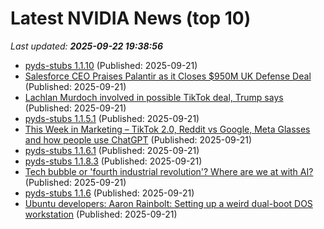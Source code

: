# Latest NVIDIA News (top 10)
_Last updated: **2025-09-22 19:38:56**_

- [pyds-stubs 1.1.10](https://pypi.org/project/pyds-stubs/1.1.10/) (Published: 2025-09-21)
- [Salesforce CEO Praises Palantir as it Closes $950M UK Defense Deal](https://www.thestreet.com/technology/salesforce-ceo-praises-palantir-as-it-closes-950m-uk-defense-deal) (Published: 2025-09-21)
- [Lachlan Murdoch involved in possible TikTok deal, Trump says](https://www.abc.net.au/news/2025-09-22/tiktok-deal-involves-murdoch-trump-says/105800256) (Published: 2025-09-21)
- [pyds-stubs 1.1.5.1](https://pypi.org/project/pyds-stubs/1.1.5.1/) (Published: 2025-09-21)
- [This Week in Marketing – TikTok 2.0, Reddit vs Google, Meta Glasses and how people use ChatGPT](https://thesocialjuice.substack.com/p/this-week-in-marketing-tiktok-20) (Published: 2025-09-21)
- [pyds-stubs 1.1.6.1](https://pypi.org/project/pyds-stubs/1.1.6.1/) (Published: 2025-09-21)
- [pyds-stubs 1.1.8.3](https://pypi.org/project/pyds-stubs/1.1.8.3/) (Published: 2025-09-21)
- [Tech bubble or 'fourth industrial revolution'? Where are we at with AI?](https://www.abc.net.au/news/2025-09-22/is-ai-the-fourth-industrial-revolution/105790912) (Published: 2025-09-21)
- [pyds-stubs 1.1.6](https://pypi.org/project/pyds-stubs/1.1.6/) (Published: 2025-09-21)
- [Ubuntu developers: Aaron Rainbolt: Setting up a weird dual-boot DOS workstation](https://arraybolt3.substack.com/p/setting-up-a-weird-dual-boot-dos) (Published: 2025-09-21)
